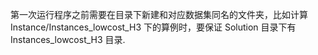 第一次运行程序之前需要在目录下新建和对应数据集同名的文件夹，比如计算 Instance/Instances_lowcost_H3 下的算例时，要保证 Solution 目录下有 Instances_lowcost_H3 目录.